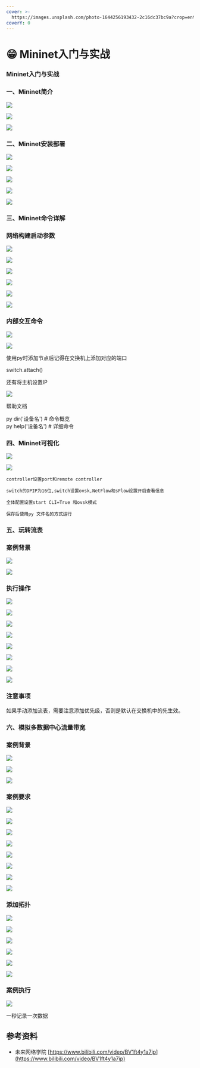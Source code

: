 ```yaml
---
cover: >-
  https://images.unsplash.com/photo-1644256193432-2c16dc37bc9a?crop=entropy&cs=srgb&fm=jpg&ixid=MnwxOTcwMjR8MHwxfHJhbmRvbXx8fHx8fHx8fDE2NDYwNTIyMzY&ixlib=rb-1.2.1&q=85
coverY: 0
---
```


# 😁 Mininet入门与实战

### Mininet入门与实战

### 一、Mininet简介

![](../../.gitbook/assets/0)

![](<../../.gitbook/assets/1 (4)>)

![](<../../.gitbook/assets/2 (3) (1)>)

### 二、Mininet安装部署

![](<../../.gitbook/assets/3 (3) (1)>)

![](<../../.gitbook/assets/4 (2) (1)>)

![](<../../.gitbook/assets/5 (2)>)

![](../../.gitbook/assets/6)

![](<../../.gitbook/assets/7 (1)>)

### 三、Mininet命令详解

### 网络构建启动参数

![](<../../.gitbook/assets/8 (2)>)

![](<../../.gitbook/assets/9 (2)>)

![](../../.gitbook/assets/10)

![](<../../.gitbook/assets/11 (3)>)

![](<../../.gitbook/assets/12 (2)>)

![](<../../.gitbook/assets/13 (1)>)

### 内部交互命令

![](<../../.gitbook/assets/14 (3)>)

![](../../.gitbook/assets/15)

使用py时添加节点后记得在交换机上添加对应的端口

switch.attach()

还有将主机设置IP

![](../../.gitbook/assets/16)

帮助文档

py dir('设备名') # 命令概览\
py help('设备名') # 详细命令

### 四、Mininet可视化

![](<../../.gitbook/assets/17 (3)>)

![](../../.gitbook/assets/18)

`controller设置port和remote controller`

`switch的DPIP为16位,switch设置ovsk,NetFlow和sFlow设置开启查看信息`

`全体配置设置start CLI=True 和ovsk模式`

`保存后使用py 文件名的方式运行`

### 五、玩转流表

### 案例背景

![](<../../.gitbook/assets/19 (2)>)

![](../../.gitbook/assets/20)

### 执行操作

![](<../../.gitbook/assets/image (3) (1).png>)

![](<../../.gitbook/assets/image (13).png>)

![](<../../.gitbook/assets/image (12).png>)

![](<../../.gitbook/assets/image (9) (1).png>)

![](<../../.gitbook/assets/image (4).png>)

![](<../../.gitbook/assets/image (1).png>)

![](<../../.gitbook/assets/image (1) (1).png>)

![](<../../.gitbook/assets/image (14) (1).png>)

### 注意事项

如果手动添加流表，需要注意添加优先级，否则是默认在交换机中的先生效。

### 六、模拟多数据中心流量带宽 <a href="#header-n117" id="header-n117"></a>

### 案例背景 <a href="#header-n118" id="header-n118"></a>

![](<../../.gitbook/assets/0 (3)>)

![](<../../.gitbook/assets/1 (3)>)

![](<../../.gitbook/assets/2 (1)>)

### 案例要求 <a href="#header-n122" id="header-n122"></a>

![](<../../.gitbook/assets/3 (2)>)

![](<../../.gitbook/assets/4 (2)>)

![](<../../.gitbook/assets/5 (1)>)

![](<../../.gitbook/assets/6 (2)>)

![](../../.gitbook/assets/7)

![](<../../.gitbook/assets/8 (3)>)

![](../../.gitbook/assets/9)

![](<../../.gitbook/assets/10 (1)>)

### 添加拓扑 <a href="#header-n138" id="header-n138"></a>

![](../../.gitbook/assets/11)

![](../../.gitbook/assets/12)

![](../../.gitbook/assets/13)

![](../../.gitbook/assets/14)

![](<../../.gitbook/assets/15 (2)>)

![](<../../.gitbook/assets/16 (3)>)

### 案例执行 <a href="#header-n141" id="header-n141"></a>

![](<../../.gitbook/assets/17 (2)>)

一秒记录一次数据

## 参考资料

* 未来网络学院  [https://www.bilibili.com/video/BV1ft4y1a7ip](https://www.bilibili.com/video/BV1ft4y1a7ip)
